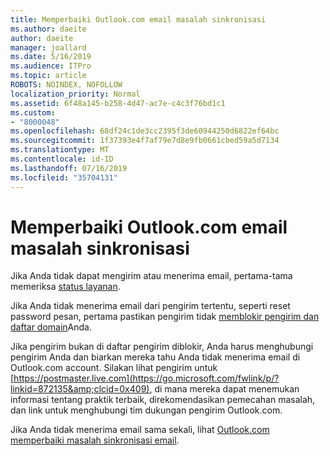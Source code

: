```yaml
---
title: Memperbaiki Outlook.com email masalah sinkronisasi
ms.author: daeite
author: daeite
manager: joallard
ms.date: 5/16/2019
ms.audience: ITPro
ms.topic: article
ROBOTS: NOINDEX, NOFOLLOW
localization_priority: Normal
ms.assetid: 6f48a145-b258-4d47-ac7e-c4c3f76bd1c1
ms.custom:
- "8000048"
ms.openlocfilehash: 68df24c1de3cc2395f3de60944250d6822ef64bc
ms.sourcegitcommit: 1f37393e4f7af79e7d8e9fb0661cbed59a5d7134
ms.translationtype: MT
ms.contentlocale: id-ID
ms.lasthandoff: 07/16/2019
ms.locfileid: "35704131"
---
```

# <a name="fix-outlookcom-email-sync-issues"></a>Memperbaiki Outlook.com email masalah sinkronisasi

Jika Anda tidak dapat mengirim atau menerima email, pertama-tama memeriksa [status layanan](https://go.microsoft.com/fwlink/p/?linkid=837482&amp;clcid=0x409).
  
Jika Anda tidak menerima email dari pengirim tertentu, seperti reset password pesan, pertama pastikan pengirim tidak [memblokir pengirim dan daftar domain](https://outlook.live.com/mail/options/mail/junkEmail/blockedSendersAndDomains)Anda.
  
Jika pengirim bukan di daftar pengirim diblokir, Anda harus menghubungi pengirim Anda dan biarkan mereka tahu Anda tidak menerima email di Outlook.com account. Silakan lihat pengirim untuk [https://postmaster.live.com](https://go.microsoft.com/fwlink/p/?linkid=872135&amp;clcid=0x409), di mana mereka dapat menemukan informasi tentang praktik terbaik, direkomendasikan pemecahan masalah, dan link untuk menghubungi tim dukungan pengirim Outlook.com.
  
Jika Anda tidak menerima email sama sekali, lihat [Outlook.com memperbaiki masalah sinkronisasi email](https://support.office.com/article/d39e3341-8d79-4bf1-b3c7-ded602233642?wt.mc_id=Office_Outlook_com_Alchemy).